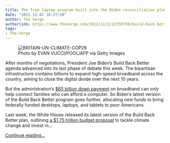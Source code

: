 ```yaml
---
title: The free laptop program built into the Biden reconciliation plan
date: "2021-11-02 18:27:50"
author: The Verge
authorlink: https://www.theverge.com/2021/11/2/22759759/build-back-better-biden-laptop-tablet-low-income-manchin-sinema-broadband
tags:
- The-Verge
---
```

<figure>
      <img alt="BRITAIN-UN-CLIMATE-COP26" src="https://cdn.vox-cdn.com/thumbor/kIULLwyeEWiSVhK_6FGcKx4406g=/0x0:4130x2753/1310x873/cdn.vox-cdn.com/uploads/chorus_image/image/70080502/1236277724.0.jpg" />
        <figcaption>Photo by EVAN VUCCI/POOL/AFP via Getty Images</figcaption>
    </figure>

  <p id="ZCk80b">After months of negotiations, President Joe Biden’s Build Back Better agenda advanced into its last phase of debate this week. The bipartisan infrastructure contains billions to expand high-speed broadband across the country, aiming to close the digital divide over the next 10 years.</p>
<p id="byG7Ei">But the administration’s <a href="https://www.theverge.com/2021/7/28/22598636/white-house-infrastructure-broadband-package-bipartisan">$65 billion down payment</a> on broadband can only help connect families who can afford a computer. So Biden’s latest version of the Build Back Better program goes further, allocating new funds to bring federally funded desktops, laptops, and tablets to poor Americans.</p>
<p id="UPTq3L">Last week, the White House released its latest version of the Build Back Better plan, outlining <a href="https://www.theverge.com/2021/10/28/22751099/white-house-budget-climate-electric-vehicles-ev-tax-credit-deal-manchin-sinema">a $1.75 trillion budget proposal</a> to tackle climate change and invest in...</p>
  <p>
    <a href="https://www.theverge.com/2021/11/2/22759759/build-back-better-biden-laptop-tablet-low-income-manchin-sinema-broadband">Continue reading&hellip;</a>
  </p>